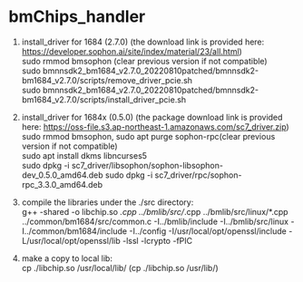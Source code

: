 # bmChips_handler

1. install_driver for 1684 (2.7.0) (the download link is provided here: https://developer.sophon.ai/site/index/material/23/all.html)\
   sudo rmmod bmsophon (clear previous version if not compatible)\
   sudo bmnnsdk2_bm1684_v2.7.0_20220810patched/bmnnsdk2-bm1684_v2.7.0/scripts/remove_driver_pcie.sh\
   sudo bmnnsdk2_bm1684_v2.7.0_20220810patched/bmnnsdk2-bm1684_v2.7.0/scripts/install_driver_pcie.sh
2. install_driver for 1684x (0.5.0) (the package download link is provided here: https://oss-file.s3.ap-northeast-1.amazonaws.com/sc7_driver.zip)\
   sudo rmmod bmsophon, sudo apt purge sophon-rpc(clear previous version if not compatible)\
   sudo apt install dkms libncurses5\
   sudo dpkg -i sc7_driver/libsophon/sophon-libsophon-dev_0.5.0_amd64.deb
   sudo dpkg -i sc7_driver/rpc/sophon-rpc_3.3.0_amd64.deb

3. compile the libraries under the ./src directory:\
   g++ -shared -o libchip.so *.cpp ../bmlib/src/*.cpp ../bmlib/src/linux/*.cpp ../common/bm1684/src/common.c -I../bmlib/include -I../bmlib/src/linux -I../common/bm1684/include -I../config -I/usr/local/opt/openssl/include -L/usr/local/opt/openssl/lib -lssl -lcrypto -fPIC
4. make a copy to local lib:\
   cp ./libchip.so /usr/local/lib/ (cp ./libchip.so /usr/lib/)